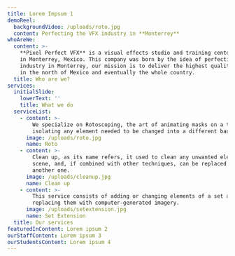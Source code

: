 ```yaml
---
title: Lorem Impsum 1
demoReel:
  backgroundVideo: /uploads/roto.jpg
  content: Perfecting the VFX industry in **Monterrey**
whoAreWe:
  content: >-
    **Pixel Perfect VFX** is a visual effects studio and training center based
    in Monterrey, Mexico. This company was born by the idea of perfecting the
    industry in Monterrey, our mission is to deliver the highest quality product
    in the north of Mexico and eventually the whole country.
  title: Who are we?
services:
  initialSlide:
    lowerText: ''
    title: What we do
  serviceList:
    - content: >-
        We specialize on Rotoscoping, the art of animating masks on a timeline,
        isolating any element needed to be changed into a different background.
      image: /uploads/roto.jpg
      name: Roto
    - content: >-
        Clean up, as its name refers, it used to clean any unwanted element in a
        scene, and, if combined with other techniques, can be replaced with
        another one.
      image: /uploads/cleanup.jpg
      name: Clean up
    - content: >-
        This service consists of adding or changing elements of a set and
        replacing them with computer-generated imagery.
      image: /uploads/setextension.jpg
      name: Set Extension
  title: Our services
featuredInContent: Lorem ipsum 2
ourStaffContent: Lorem ipsum 3
ourStudentsContent: Lorem ipsum 4
---
```


